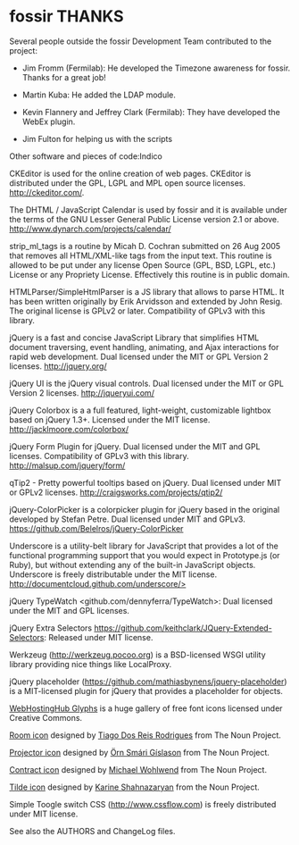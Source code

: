 fossir THANKS
=============

Several people outside the fossir Development Team
contributed to the project:

- Jim Fromm (Fermilab): He developed the Timezone awareness for fossir.
Thanks for a great job!

- Martin Kuba: He added the LDAP module.

- Kevin Flannery and Jeffrey Clark (Fermilab): They have developed the WebEx plugin.

- Jim Fulton for helping us with the scripts

Other software and pieces of code:Indico

CKEditor is used for the online creation of web pages. CKEditor is
distributed under the GPL, LGPL and MPL open source licenses.
<http://ckeditor.com/>.

The DHTML / JavaScript Calendar is used by fossir and it is available
under the terms of the GNU Lesser General Public License version 2.1 or
above.
<http://www.dynarch.com/projects/calendar/>

strip_ml_tags is a routine by Micah D. Cochran submitted on 26 Aug 2005 that
removes all HTML/XML-like tags from the input text.
This routine is allowed to be put under any license Open Source (GPL, BSD, LGPL, etc.) License
or any Propriety License. Effectively this routine is in public domain.

HTMLParser/SimpleHtmlParser is a JS library that allows to parse HTML. It has been written
originally by Erik Arvidsson and extended by John Resig. The original license is GPLv2 or later.
Compatibility of GPLv3 with this library.

jQuery is a fast and concise JavaScript Library that simplifies HTML document traversing,
event handling, animating, and Ajax interactions for rapid web development.
Dual licensed under the MIT or GPL Version 2 licenses.
<http://jquery.org/>

jQuery UI is the jQuery visual controls. Dual licensed under the MIT or GPL Version 2 licenses.
<http://jqueryui.com/>

jQuery Colorbox is a a full featured, light-weight, customizable lightbox based on jQuery 1.3+.
Licensed under the MIT license.
<http://jacklmoore.com/colorbox/>

jQuery Form Plugin for jQuery. Dual licensed under the MIT and GPL licenses.
Compatibility of GPLv3 with this library.
<http://malsup.com/jquery/form/>

qTip2 - Pretty powerful tooltips based on jQuery. Dual licensed under MIT or GPLv2 licenses.
<http://craigsworks.com/projects/qtip2/>

jQuery-ColorPicker is a colorpicker plugin for jQuery based in the original  developed by Stefan Petre. Dual
licensed under MIT and GPLv3.
<https://github.com/Belelros/jQuery-ColorPicker>

Underscore is a utility-belt library for JavaScript that provides a lot of the functional programming support
that you would expect in Prototype.js (or Ruby), but without extending any of the built-in JavaScript objects. Underscore is freely distributable under the MIT license.
http://documentcloud.github.com/underscore/>

jQuery TypeWatch <github.com/dennyferra/TypeWatch>: Dual licensed under the MIT and GPL licenses.

jQuery Extra Selectors <https://github.com/keithclark/JQuery-Extended-Selectors>: Released under MIT license.

Werkzeug (http://werkzeug.pocoo.org) is a BSD-licensed WSGI utility library providing nice things like LocalProxy.

jQuery placeholder (https://github.com/mathiasbynens/jquery-placeholder) is a MIT-licensed plugin for jQuery that provides a placeholder for objects.

[WebHostingHub Glyphs](http://www.webhostinghub.com/glyphs/) is a huge gallery of free font icons licensed under Creative Commons.

[Room icon](http://thenounproject.com/noun/room/#icon-No17576) designed by [Tiago Dos Reis Rodrigues](http://thenounproject.com/tiagor2) from The Noun Project.

[Projector icon](http://thenounproject.com/term/projector/24148/) designed by [Örn Smári Gíslason](http://thenounproject.com/%C3%96rn%20Sm%C3%A1ri/) from The Noun Project.

[Contract icon](http://thenounproject.com/term/contract/59244/) designed by [Michael Wohlwend](http://thenounproject.com/michael.wohlwend/) from The Noun Project.

[Tilde icon](https://thenounproject.com/term/flex/195062/) designed by [Karine Shahnazaryan](https://thenounproject.com/karine.shahnazaryan/) from the Noun Project.

Simple Toogle switch CSS (http://www.cssflow.com) is freely distributed under MIT license.

See also the AUTHORS and ChangeLog files.
